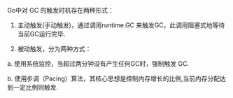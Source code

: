 Go中对 GC 的触发时机存在两种形式：



1. 主动触发(手动触发)，通过调用runtime.GC 来触发GC，此调用阻塞式地等待当前GC运行完毕.

2. 被动触发，分为两种方式： 

a. 使用系统监控，当超过两分钟没有产生任何GC时，强制触发 GC. 

b. 使用步调（Pacing）算法，其核心思想是控制内存增长的比例,当前内存分配达到一定比例则触发.
